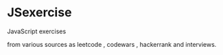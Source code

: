 # JSexercise
JavaScript exercises

from various sources as leetcode , codewars , hackerrank and interviews.
